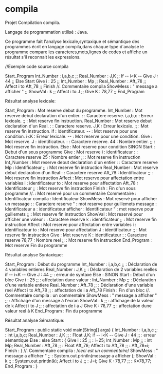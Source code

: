 # compila
Projet Compilation compila.

Langage de programmation utilisé : Java.

Ce programme fait l'analyse lexicale,syntaxique et sémantique des programmes écrit en langage compila,dans chaque type d'analyse le programme compare les caracteres,mots,lignes de codes et affiche un résultat s'il reconnait les expressions.

//Exemple code source compila

Start_Program
Int_Number : i,a,b,c ;;
Real_Number : J,K ;;
If -- i<K -- Give J : 44 ;;
Else
Start
Give i : 25 ;;
Int_Number : Mp ;;
Real_Number : Aft_78 ;;
Affect i to Aft_78 ;;
Finish
//. Commentaire compila
ShowMess : " message a afficher " ;;
ShowVal : k ;;
Affect i to J ;;
Give K : 78,77 ;;
End_Program


Résultat analyse lexicale:

Start_Program : Mot reserve debut du programme.
Int_Number :  Mot reserve debut declaration d'un entier.
: : Caractere reserve.
i,a,b,c : Erreur lexicale.
;; : Mot reserve fin instruction.
Real_Number :  Mot reserve debut declaration d'un Real.
: : Caractere reserve.
J,K : Erreur lexicale.
;; : Mot reserve fin instruction.
if : Identificateur.
-- : Mot reserve pour une condition.
i<K : Erreur lexicale.
-- : Mot reserve pour une condition.
Give : Mot reserve.
J : identificateur.
: : Caractere reserve.
44 : Nombre entier.
;; : Mot reserve fin instruction.
Else : Mot reserve pour condition SINON
Start : Debut d'un sous programme
Give : Mot reserve
i : identificateur
: : Caractere reserve
25 : Nombre entier
;; : Mot reserve fin instruction
Int_Number :  Mot reserve debut declaration d'un entier
: : Caractere reserve
Mp : Identificateur
;; : Mot reserve fin instruction
Real_Number :  Mot reserve debut declaration d'un Real
: : Caractere reserve
Aft_78 : Identificateur
;; : Mot reserve fin instruction
Affect : Mot reserve pour affectation entre variables
i : identificateur
to : Mot reserve pour affectation
Aft_78 : Identificateur
;; : Mot reserve fin instruction
Finish : Fin d'un sous programme
//. : Mot reservé pour un commentaire
Commentaire : Identificateur
compila : Identificateur
ShowMess : Mot reservé pour afficher un message
: : Caractere reserve
" : mot reserve pour guillemets
message : Identificateur
a : identificateur
afficher : Identificateur
" : mot reserve pour guillemets
;; : Mot reserve fin instruction
ShowVal : Mot reservé pour afficher une valeur
: : Caractere reserve
k : identificateur
;; : Mot reserve fin instruction
Affect : Mot reserve pour affectation entre variables
i : identificateur
to : Mot reserve pour affectation
J : identificateur
;; : Mot reserve fin instruction
Give : Mot reserve
K : identificateur
: : Caractere reserve
78,77 : Nombre reel
;; : Mot reserve fin instruction
End_Program : Mot reserve Fin du programme

Résultat analyse Syntaxique:

Start_Program : Début du programme
Int_Number : i,a,b,c ;; : Déclaration de 4 variables entieres
Real_Number : J,K ;; : Déclaration de 2 variables reelles
if -- i<K -- Give J : 44 ;; : erreur de syntaxe
Else : SINON
Start : Début d'un bloc
Give i : 25 ;; : affectation dune valeur :
Int_Number : Mp ;; : Déclaration d'une variable entiere
Real_Number : Aft_78 ;; : Déclaration d'une variable reel
Affect i to Aft_78 ;; : affectation de i a Aft_78
Finish : Fin d'un bloc
//. Commentaire compila : un commentaire
ShowMess : " message a afficher " ;; : Affichage d'un message à l'ecran
ShowVal : k ;; : affichage de la valeur de k
Affect i to J ;; : affectation de i a J
Give K : 78,77 ;; : affectation dune valeur reel à K
End_Program : Fin du programme

Résultat analyse Sémantique:

Start_Program : public static void main(String[] args) {
Int_Number : i,a,b,c ;; : int i,a,b,c;
Real_Number : J,K ;; : Float J,K;
if -- i<K -- Give J : 44 ;; : erreur sémantique
Else : else
Start : {
Give i : 25 ;; : i=25;
Int_Number : Mp ;; : int Mp;
Real_Number : Aft_78 ;; : Float Aft_78;
Affect i to Aft_78 ;; : Aft_78=i;
Finish : }
//. Commentaire compila : /*ceci est un commentaire*/
ShowMess : " message a afficher " ;; : System.out.println(message a afficher );
ShowVal : k ;; : System.out.println(k);
Affect i to J ;; : J=i;
Give K : 78,77 ;; : K=78,77;
End_Program : }
